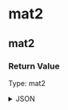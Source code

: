 # mat2

## mat2


### Return Value

  Type: mat2

<details><summary>JSON</summary>

```
{
  "Type": "mat2",
  "Name": "mat2",
  "Value": "1.0 0.0 0.0 1.0",
  "Category": 6,
  "InputPins": [],
  "OutputPins": [
    {
      "Id": "",
      "Type": "mat2"
    }
  ]
}
```

</details>

